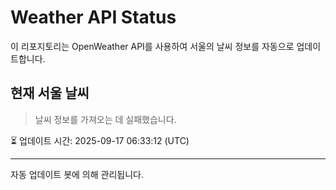 
# Weather API Status

이 리포지토리는 OpenWeather API를 사용하여 서울의 날씨 정보를 자동으로 업데이트합니다.

## 현재 서울 날씨
> 날씨 정보를 가져오는 데 실패했습니다.

⏳ 업데이트 시간: 2025-09-17 06:33:12 (UTC)

---
자동 업데이트 봇에 의해 관리됩니다.
